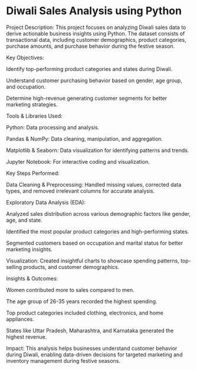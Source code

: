 # Diwali Sales Analysis using Python

Project Description:
This project focuses on analyzing Diwali sales data to derive actionable business insights using Python. The dataset consists of transactional data, including customer demographics, product categories, purchase amounts, and purchase behavior during the festive season.

Key Objectives:

Identify top-performing product categories and states during Diwali.

Understand customer purchasing behavior based on gender, age group, and occupation.

Determine high-revenue generating customer segments for better marketing strategies.

Tools & Libraries Used:

Python: Data processing and analysis.

Pandas & NumPy: Data cleaning, manipulation, and aggregation.

Matplotlib & Seaborn: Data visualization for identifying patterns and trends.

Jupyter Notebook: For interactive coding and visualization.

Key Steps Performed:

Data Cleaning & Preprocessing: Handled missing values, corrected data types, and removed irrelevant columns for accurate analysis.

Exploratory Data Analysis (EDA):

Analyzed sales distribution across various demographic factors like gender, age, and state.

Identified the most popular product categories and high-performing states.

Segmented customers based on occupation and marital status for better marketing insights.

Visualization: Created insightful charts to showcase spending patterns, top-selling products, and customer demographics.

Insights & Outcomes:

Women contributed more to sales compared to men.

The age group of 26-35 years recorded the highest spending.

Top product categories included clothing, electronics, and home appliances.

States like Uttar Pradesh, Maharashtra, and Karnataka generated the highest revenue.

Impact:
This analysis helps businesses understand customer behavior during Diwali, enabling data-driven decisions for targeted marketing and inventory management during festive seasons.
